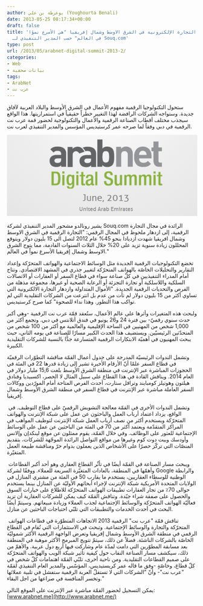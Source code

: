 ```yaml
---
author: يوغرطة بن علي (Youghourta Benali)
date: 2013-05-25 08:17:34+00:00
draft: false
title: 'عرب نت: التجارة الإلكترونية في الشرق الاوسط وشمال إفريقيا "هي الأسرع نموًا
  في العالم" حسب المدير التنفيذي لـ Souq.com'
type: post
url: /2013/05/arabnet-digital-summit-2013-2/
categories:
- Web
- بيانات صحفية
tags:
- ArabNet
- عرب نت
---
```


ستحول التكنولوجيا الرقمية مفهوم الأعمال في الشرق الأوسط والبلاد العربية لآفاق جديدة. وستواجه الشركات الرافضة لهذا التغيير خطراً حقيقياً في استمراريتها. هذا الواقع سيجذب مختلف أقطاب الصناعة الرقمية والأعمال والتكنولوجية لحضور قمة عرب نت الرقمية في دبي وفقاً لما صرحه عمر كرستيديس المؤسس والمدير التنفيذي لعرب نت.




[![ArabNet-Digital-Summit-2013](ArabNet-Digital-Summit-2013.png)
](ArabNet-Digital-Summit-2013.png)




يشير رونالدو مشحور المدير التنفيذي لشركة Souq.com الرائدة في مجال التجارة الرقمية، إلى ازدهار ملحوظ في المجال الرقمي: "التجارة الرقمية في الشرق الاوسط وشمال افريقيا شهدت ازديادا بنحو 45% عام 2012 لتصل الى 15 بليون دولار ويتوقع المحللون زيادة سنوية تزيد على 20% خلال الثلاث السنوات القادمة، مما يتوج الشرق الاوسط وشمال إفريقيا الأسرع نمواً في العالم."




<!-- more -->




تخضع التكنولوجيات الرقمية الجديدة مثل الوسائط الاجتماعية والهواتف المتحرّكة وإعداد التقارير والتحليلات الخاصّة بالهواتف المتحرّكة لتغيير جذري في المشهد الاقتصادي. وتتاح أمام المدراء التنفيذيين في كلّ صناعة سواء في قطاع السفر أو العقارات أو الاتصالات السلكية واللاسلكية أو تجارة التجزئة أو الرعاية الصحية أو غيرها، مجموعة مذهلة من الفرص والتحديات الرقمية الجديدة. "الأموال المتداولة وازدهار التجارة الالكترونية التي تساوي أكثر من 15 بليون دولار لم تأت من عدم بل انترعت من الشركات التقليدية التي لم تواكب هذا التطور. وهذا نداء للصحوة" كما صرح كرستيديس.




ولبحث هذه المتغيرات وأثرها على عالم الأعمال، ستُعقد قمّة عرب نت الرقمية -وهي أكبر حدث سنوي رقميّ- بين فترة 24 و26 يونيو في فندق أتلانتس في دبي. وتجمع أكثر من 1,000 شخص من المهنيين في الساحة الإقليمية والعالمية مع أكثر من 100 شخص من المتحدّثين الرئيسيّين. ويستضيف هذا الحدث الكبير مسارًا للصناعة في يومه الثاني، حيث يبحث المهنيون في أهميّة الابتكارات الرقمية المتسارعة جدًّا بالنسبة للشركات التقليدية الكبيرة.




وتشمل الندوات الرئيسيّة المدرجة على جدول أعمال القمّة مناقشة التطوّرات الرقميّة في قطاع السفر علمًا أنّ الأرقام الأخيرة تشير إلى زيادة قدرها 22 في المئة في الحجوزات المباشرة عبر الإنترنت في منطقة الشرق الأوسط بلغت 15,6 مليار دولار في العام 2014. ويناقش القادة في هذا القطاع على سبيل المثال لا الحصر، اكسبيديا وفنادق هيلتون وهوتيلز كومبايند وترافل ستارت، أحدث الفرص المتاحة أمام المورّدين ووكالات السفر العاملة مباشرة عبر الإنترنت في قطاع السفر في منطقة الشرق الأوسط وشمال إفريقيا.




 وتشمل الندوات الأخرى في القمّة معالجة التشويش الرقميّ على قطاع التوظيف. في الواقع، يزداد اعتماد أرباب العمل والباحثون عن عمل على شبكة الإنترنت والهواتف المتحرّكة ويستخدم أكثر من نصف أرباب العمل شبكة الإنترنت لتوظيف المواهب في المراكز المتقدّمة ويعتمد أكثر من 70 في المئة من الباحثين عن عمل على الوسائط الإجتماعية للعثور على الوظائف. وفي خلال القمّة، يقوم ممثلون عن موقع لينكدإن وإلانس وأودسك وبيت دوت كوم وغيرها من مواقع التواصل الرائدة الموجّهة للشركات، بتقديم المنصّات التي تركّز حصرًا على الأشخاص الذين يعملون بدوام حرّ ومناقشة طبيعة العمل المتغيّرة.




 ويبحث مسار الصناعة في القمّة أيضًا في تأثّر القطاع العقاري وهو أحد أكبر القطاعات وأهمّها في المنطقة، بالعادات المتغيّرة السريعة للعملاء. ووفقًا لشركة Google والرابطة الوطنية للوسطاء العقاريين، يستخدم ما يقارب 50 في المئة من مشتري المنازل في الولايات المتحدة الأمريكية شبكة الإنترنت لإجراء أبحاثهم الأوليّة عن المنازل بينما يستخدم حوالى 70٪ من تجار العقارات تطبيقات الهواتف المتحرّكة للاطلاع على خيارات السوق والحصول على صفقة شراء جيّدة. وتناقش القمّة كيف يمكن للشركات العقارية أن تزيد فعاليّة الهواتف المتحرّكة والوسائط الإجتماعية لجذب العملاء وزيادة مبيعاتهم. وسيتمّ أيضًا البحث في أحدث الخدمات والتطبيقات التي تلبّي احتياجات الباحثين عن منازل.




 تناقش قمّة "عرب نت" الرقمية 2013 الاتجاهات المتطوّرة في قطاعات الهواتف المتحرّكة والتجارة والوسائط الإجتماعية. وتبحث في الاستثمارات التي تُقام في القطاع الرقمي في منطقة الشرق الأوسط وشمال إفريقيا وتعرض الواجهة الرقمية الأكثر شموليّة الخاصّة بالشركات الناشئة. فضلاً عن ذلك، سيتمّ تتويج المبرمج الأكثر موهبة في المنطقة بعد مسابقة المطوّرين التي دامت لمدّة عام وشاركت فيها أربع دول عربية. والأهمّ من ذلك، سيكشف مسار الصناعة النقاب حول كيفية تأثير شبكة الويب والهواتف المتحرّكة على صميم القطاعات التقليدية. ومن ناحية أخرى، تلبّي القمّة اهتمامات كلّ شخص في كلّ قطاع، وخاصّةٍ -وفق ما قاله عمر كريستيديس، المؤسّس والمدير العام التنفيذي لقمّة "عرب نت"- وأنّ "الشركات التي لا تستقلّ العربة الرقمية ستفشل في تلبية عملائها وتخسر المنافسة في صراعها من اجل البقاء."




يمكن التسجيل لحضور القمّة مباشرة عبر الإنترنت على الموقع التالي: [www.arabnet.me](http://www.arabnet.me/)
